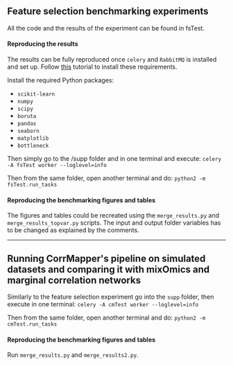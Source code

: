 ## Feature selection benchmarking experiments

All the code and the results of the experiment can be found in fsTest.

#### Reproducing the results

The results can be fully reproduced once `celery` and `RabbitMQ`  is installed and set up. Follow [this](https://tests4geeks.com/python-celery-rabbitmq-tutorial/) tutorial to install these requirements. 

Install the required Python packages:
- `scikit-learn`
- `numpy`
- `scipy`
- `boruta`
- `pandas`
- `seaborn`
- `matplotlib`
- `bottleneck`

Then simply go to the /supp folder and in one terminal and execute:
`celery -A fsTest worker --loglevel=info`

Then from the same folder, open another terminal and do:
`python2 -m fsTest.run_tasks`

#### Reproducing the benchmarking figures and tables

The figures and tables could be recreated using the `merge_results.py` and `merge_results_topvar.py` scripts. The input and output folder variables has to be changed as explained by the comments. 

----------------

## Running CorrMapper's pipeline on simulated datasets and comparing it with mixOmics and marginal correlation networks

Similarly to the feature selection experiment go into the `supp` folder, then execute in one terminal:
`celery -A cmTest worker --loglevel=info`

Then from the same folder, open another terminal and do:
`python2 -m cmTest.run_tasks`

#### Reproducing the benchmarking figures and tables
Run `merge_results.py` and `merge_results2.py`.
